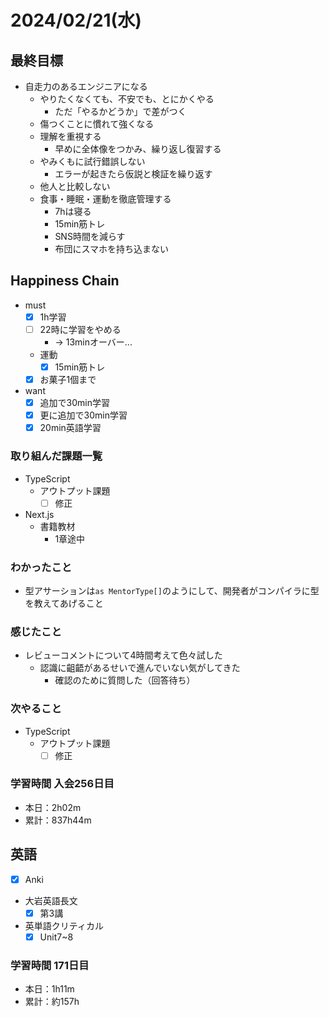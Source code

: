 # 2024/02/21(水)

## 最終目標

- 自走力のあるエンジニアになる
  - やりたくなくても、不安でも、とにかくやる
    - ただ「やるかどうか」で差がつく
  - 傷つくことに慣れて強くなる
  - 理解を重視する
    - 早めに全体像をつかみ、繰り返し復習する
  - やみくもに試行錯誤しない
    - エラーが起きたら仮説と検証を繰り返す
  - 他人と比較しない
  - 食事・睡眠・運動を徹底管理する
    - 7hは寝る
    - 15min筋トレ
    - SNS時間を減らす
    - 布団にスマホを持ち込まない

## Happiness Chain

- must
  - [x] 1h学習
  - [ ] 22時に学習をやめる
    - -> 13minオーバー...
  - 運動
    - [x] 15min筋トレ
  - [x] お菓子1個まで
- want
  - [x] 追加で30min学習
  - [x] 更に追加で30min学習
  - [x] 20min英語学習

### 取り組んだ課題一覧

- TypeScript
  - アウトプット課題
    - [ ] 修正
- Next.js
  - 書籍教材
    - 1章途中

### わかったこと

- 型アサーションは`as MentorType[]`のようにして、開発者がコンパイラに型を教えてあげること

### 感じたこと

- レビューコメントについて4時間考えて色々試した
  - 認識に齟齬があるせいで進んでいない気がしてきた
    - 確認のために質問した（回答待ち）

### 次やること

- TypeScript
  - アウトプット課題
    - [ ] 修正

### 学習時間 入会256日目

- 本日：2h02m
- 累計：837h44m

## 英語

- [x] Anki
- 大岩英語長文
  - [x] 第3講
- 英単語クリティカル
  - [x] Unit7~8

### 学習時間 171日目

- 本日：1h11m
- 累計：約157h

